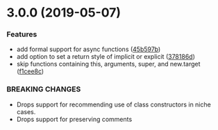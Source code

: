 # 3.0.0 (2019-05-07)

### Features

- add formal support for async functions
  ([45b597b](https://github.com/JamieMason/eslint-plugin-prefer-arrow-functions/commit/45b597b))
- add option to set a return style of implicit or explicit
  ([378186d](https://github.com/JamieMason/eslint-plugin-prefer-arrow-functions/commit/378186d))
- skip functions containing this, arguments, super, and new.target
  ([f1cee8c](https://github.com/JamieMason/eslint-plugin-prefer-arrow-functions/commit/f1cee8c))

### BREAKING CHANGES

- Drops support for recommending use of class constructors in niche cases.
- Drops support for preserving comments
